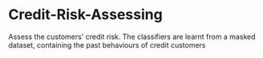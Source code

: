 # Credit-Risk-Assessing
Assess the customers' credit risk. The classifiers are learnt from a masked dataset, containing the past behaviours of credit customers
